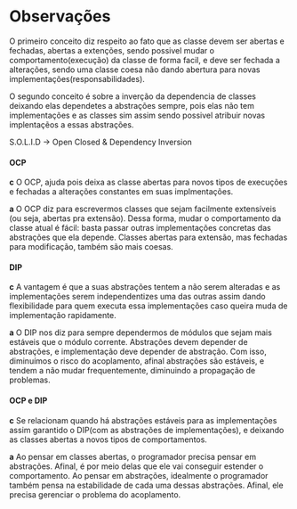 # Observações

O primeiro conceito diz respeito ao fato que as classe devem ser abertas e fechadas, abertas a extenções, sendo possivel mudar o comportamento(execução) da classe de forma facil, e deve ser fechada a alterações, sendo uma classe coesa não dando abertura para novas implementações(responsabilidades).

O segundo conceito é sobre a inverção da dependencia de classes deixando elas dependetes a abstrações sempre, pois elas não tem implementações e as classes sim assim sendo possivel atribuir novas implentaçẽos a essas abstrações.

S.O.L.I.D -> Open Closed & Dependency Inversion 


#### OCP

**c**
O OCP, ajuda pois deixa as classe abertas para novos tipos de execuções e fechadas a alterações constantes em suas implmentações.

**a**
O OCP diz para escrevermos classes que sejam facilmente extensíveis (ou seja, abertas pra extensão). Dessa forma, mudar o comportamento da classe atual é fácil: basta passar outras implementações concretas das abstrações que ela depende.
Classes abertas para extensão, mas fechadas para modificação, também são mais coesas.

#### DIP

**c**
A vantagem é que a suas abstrações tentem a não serem alteradas e as implementações serem independentizes uma das outras assim dando flexibilidade para quem executa essa implementações caso queira muda de implementação rapidamente. 

**a**
O DIP nos diz para sempre dependermos de módulos que sejam mais estáveis que o módulo corrente. Abstrações devem depender de abstrações, e implementação deve depender de abstração.
Com isso, diminuímos o risco do acoplamento, afinal abstrações são estáveis, e tendem a não mudar frequentemente, diminuindo a propagação de problemas.

#### OCP e DIP

**c**
Se relacionam quando há abstrações estáveis para as implementações assim garantido o DIP(com as abstrações de implementações), e deixando as classes abertas a novos tipos de comportamentos.

**a**
Ao pensar em classes abertas, o programador precisa pensar em abstrações. Afinal, é por meio delas que ele vai conseguir estender o comportamento.
Ao pensar em abstrações, idealmente o programador também pensa na estabilidade de cada uma dessas abstrações. Afinal, ele precisa gerenciar o problema do acoplamento.